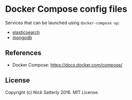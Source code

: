 Docker Compose config files
===========================

Services that can be launched using `docker-compose up`:

  * [elasticsearch](elasticsearch)
  * [mongodb](mongodb)

References
----------

  * Docker Compose: https://docs.docker.com/compose/

License
-------

Copyright (c) Nick Satterly 2016. MIT License.

